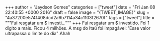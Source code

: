 
+++
author = "Jaydson Gomes"
categories = ["tweet"]
date = "Fri Jan 08 22:40:55 +0000 2016"
draft = false
image = "{TWEET_IMAGE}"
slug = "4a37200e5741408dcd2a6b7114a34c1103f2670f"
tags = ["tweet"]
title = """Fui resgatar um $ investi..."""
+++
Fui resgatar um $ investido. Foi 1 dígito a mais. Ficou 4 milhões. A msg do Itaú foi impagável: 'Esse valor ultrapassa o limite do dia" Ahah
